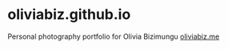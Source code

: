 # oliviabiz.github.io
Personal photography portfolio for Olivia Bizimungu
[oliviabiz.me](http://oliviabiz.me)
